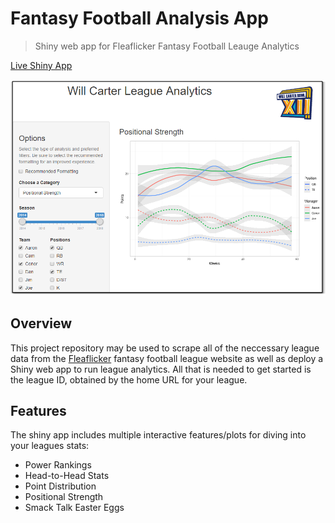 # Fantasy Football Analysis App
> Shiny web app for Fleaflicker Fantasy Football Leauge Analytics

[Live Shiny App](https://jdegregorio.shinyapps.io/wcbowl/)

![](screenshot.png)

## Overview
This project repository may be used to scrape all of the neccessary league data from the [Fleaflicker](www.fleaflicker.com) fantasy football league website as well as deploy a Shiny web app to run league analytics.  All that is needed to get started is the league ID, obtained by the home URL for your league.

## Features

The shiny app includes multiple interactive features/plots for diving into your leagues stats:
  * Power Rankings
  * Head-to-Head Stats
  * Point Distribution
  * Positional Strength
  * Smack Talk Easter Eggs
